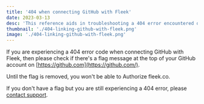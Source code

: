```yaml
---
title: '404 when connecting GitHub with Fleek'
date: 2023-03-13
desc: 'This reference aids in troubleshooting a 404 error encountered during the integration of GitHub with Fleek'
thumbnail: './404-linking-github-with-fleek.png'
image: './404-linking-github-with-fleek.png'
---
```


If you are experiencing a 404 error code when connecting GitHub with Fleek, then please check if there's a flag message at the top of your GitHub account on [https://github.com](https://github.com/).

Until the flag is removed, you won't be able to Authorize fleek.co.

If you don't have a flag but you are still experiencing a 404 error, please [contact support](/support).
